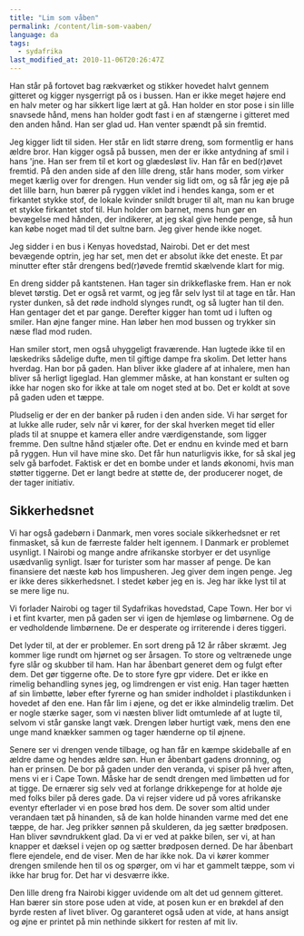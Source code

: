 ```yaml
---
title: "Lim som våben"
permalink: /content/lim-som-vaaben/
language: da
tags:
  - sydafrika
last_modified_at: 2010-11-06T20:26:47Z
---
```


Han står på fortovet bag rækværket og stikker hovedet halvt gennem gitteret og kigger nysgerrigt på os i bussen. Han er ikke meget højere end en halv meter og har sikkert lige lært at gå. Han holder en stor pose i sin lille snavsede hånd, mens han holder godt fast i en af stængerne i gitteret med den anden hånd. Han ser glad ud. Han venter spændt på sin fremtid.

Jeg kigger lidt til siden. Her står en lidt større dreng, som formentlig er hans ældre bror. Han kigger også på bussen, men der er ikke antydning af smil i hans 'jne. Han ser frem til et kort og glædesløst liv. Han får en bed(r)øvet fremtid. På den anden side af den lille dreng, står hans moder, som virker meget kærlig over for drengen. Hun vender sig lidt om, og så får jeg øje på det lille barn, hun bærer på ryggen viklet ind i hendes kanga, som er et firkantet stykke stof, de lokale kvinder snildt bruger til alt, man nu kan bruge et stykke firkantet stof til. Hun holder om barnet, mens hun gør en bevægelse med hånden, der indikerer, at jeg skal give hende penge, så hun kan købe noget mad til det sultne barn. Jeg giver hende ikke noget.

Jeg sidder i en bus i Kenyas hovedstad, Nairobi. Det er det mest bevægende optrin, jeg har set, men det er absolut ikke det eneste. Et par minutter efter står drengens bed(r)øvede fremtid skælvende klart for mig.

En dreng sidder på kantstenen. Han tager sin drikkeflaske frem. Han er nok blevet tørstig. Det er også ret varmt, og jeg får selv lyst til at tage en tår. Han ryster dunken, så det røde indhold slynges rundt, og så lugter han til den. Han gentager det et par gange. Derefter kigger han tomt ud i luften og smiler. Han øjne fanger mine. Han løber hen mod bussen og trykker sin næse flad mod ruden.

Han smiler stort, men også uhyggeligt fraværende. Han lugtede ikke til en læskedriks sådelige dufte, men til giftige dampe fra skolim. Det letter hans hverdag. Han bor på gaden. Han bliver ikke gladere af at inhalere, men han bliver så herligt ligeglad. Han glemmer måske, at han konstant er sulten og ikke har nogen sko for ikke at tale om noget sted at bo. Det er koldt at sove på gaden uden et tæppe.

Pludselig er der en der banker på ruden i den anden side. Vi har sørget for at lukke alle ruder, selv når vi kører, for der skal hverken meget tid eller plads til at snuppe et kamera eller andre værdigenstande, som ligger fremme. Den sultne hånd stjæler ofte. Det er endnu en kvinde med et barn på ryggen. Hun vil have mine sko. Det får hun naturligvis ikke, for så skal jeg selv gå barfodet. Faktisk er det en bombe under et lands økonomi, hvis man støtter tiggerne. Det er langt bedre at støtte de, der producerer noget, de der tager initiativ.

Sikkerhedsnet
-------------

Vi har også gadebørn i Danmark, men vores sociale sikkerhedsnet er ret finmasket, så kun de færreste falder helt igennem. I Danmark er problemet usynligt. I Nairobi og mange andre afrikanske storbyer er det usynlige usædvanlig synligt. Især for turister som har masser af penge. De kan finansiere det næste køb hos limpusheren. Jeg giver dem ingen penge. Jeg er ikke deres sikkerhedsnet. I stedet køber jeg en is. Jeg har ikke lyst til at se mere lige nu.

Vi forlader Nairobi og tager til Sydafrikas hovedstad, Cape Town. Her bor vi i et fint kvarter, men på gaden ser vi igen de hjemløse og limbørnene. Og de er vedholdende limbørnene. De er desperate og irriterende i deres tiggeri.

Det lyder til, at der er problemer. En sort dreng på 12 år råber skræmt. Jeg kommer lige rundt om hjørnet og ser årsagen. To store og veltrænede unge fyre slår og skubber til ham. Han har åbenbart generet dem og fulgt efter dem. Det gør tiggerne ofte. De to store fyre gpr videre. Det er ikke en rimelig behandling synes jeg, og limdrengen er vist enig. Han tager hætten af sin limbøtte, løber efter fyrerne og han smider indholdet i plastikdunken i hovedet af den ene. Han får lim i øjene, og det er ikke almindelig trælim. Det er nogle stærke sager, som vi næsten bliver lidt omtumlede af at lugte til, selvom vi står ganske langt væk. Drengen løber hurtigt væk, mens den ene unge mand knækker sammen og tager hænderne op til øjnene.

Senere ser vi drengen vende tilbage, og han får en kæmpe skideballe af en ældre dame og hendes ældre søn. Hun er åbenbart gadens dronning, og han er prinsen. De bor på gaden under den veranda, vi spiser på hver aften, mens vi er i Cape Town. Måske har de sendt drengen med limbøtten ud for at tigge. De ernærer sig selv ved at forlange drikkepenge for at holde øje med folks biler på deres gade. Da vi rejser videre ud på vores afrikanske eventyr efterlader vi en pose brød hos dem. De sover som altid under verandaen tæt på hinanden, så de kan holde hinanden varme med det ene tæppe, de har. Jeg prikker sønnen på skulderen, da jeg sætter brødposen. Han bliver søvndrukkent glad. Da vi er ved at pakke bilen, ser vi, at han knapper et dæksel i vejen op og sætter brødposen derned. De har åbenbart flere ejendele, end de viser. Men de har ikke nok. Da vi kører kommer drengen smilende hen til os og spørger, om vi har et gammelt tæppe, som vi ikke har brug for. Det har vi desværre ikke.

Den lille dreng fra Nairobi kigger uvidende om alt det ud gennem gitteret. Han bærer sin store pose uden at vide, at posen kun er en brøkdel af den byrde resten af livet bliver. Og garanteret også uden at vide, at hans ansigt og øjne er printet på min nethinde sikkert for resten af mit liv.
